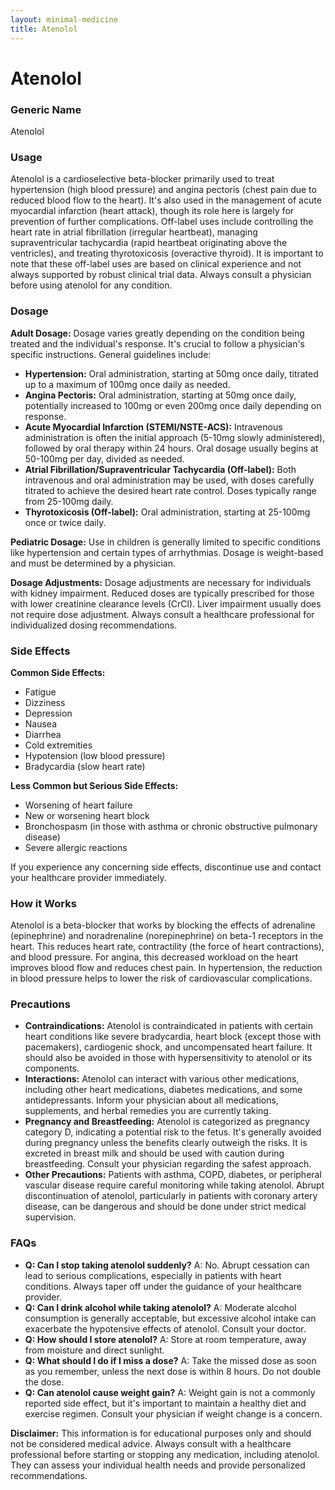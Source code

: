 ```yaml
---
layout: minimal-medicine
title: Atenolol
---
```


# Atenolol
### Generic Name
Atenolol

### Usage
Atenolol is a cardioselective beta-blocker primarily used to treat hypertension (high blood pressure) and angina pectoris (chest pain due to reduced blood flow to the heart).  It's also used in the management of acute myocardial infarction (heart attack), though its role here is largely for prevention of further complications.  Off-label uses include controlling the heart rate in atrial fibrillation (irregular heartbeat), managing supraventricular tachycardia (rapid heartbeat originating above the ventricles), and treating thyrotoxicosis (overactive thyroid).  It is important to note that these off-label uses are based on clinical experience and not always supported by robust clinical trial data.  Always consult a physician before using atenolol for any condition.

### Dosage

**Adult Dosage:** Dosage varies greatly depending on the condition being treated and the individual's response.  It's crucial to follow a physician's specific instructions.  General guidelines include:

* **Hypertension:** Oral administration, starting at 50mg once daily, titrated up to a maximum of 100mg once daily as needed.
* **Angina Pectoris:** Oral administration, starting at 50mg once daily, potentially increased to 100mg or even 200mg once daily depending on response.
* **Acute Myocardial Infarction (STEMI/NSTE-ACS):**  Intravenous administration is often the initial approach (5-10mg slowly administered), followed by oral therapy within 24 hours.  Oral dosage usually begins at 50-100mg per day, divided as needed.
* **Atrial Fibrillation/Supraventricular Tachycardia (Off-label):**  Both intravenous and oral administration may be used, with doses carefully titrated to achieve the desired heart rate control.  Doses typically range from 25-100mg daily.
* **Thyrotoxicosis (Off-label):** Oral administration, starting at 25-100mg once or twice daily.

**Pediatric Dosage:**  Use in children is generally limited to specific conditions like hypertension and certain types of arrhythmias.  Dosage is weight-based and must be determined by a physician.

**Dosage Adjustments:**  Dosage adjustments are necessary for individuals with kidney impairment.  Reduced doses are typically prescribed for those with lower creatinine clearance levels (CrCl).  Liver impairment usually does not require dose adjustment.  Always consult a healthcare professional for individualized dosing recommendations.

### Side Effects

**Common Side Effects:**

* Fatigue
* Dizziness
* Depression
* Nausea
* Diarrhea
* Cold extremities
* Hypotension (low blood pressure)
* Bradycardia (slow heart rate)


**Less Common but Serious Side Effects:**

* Worsening of heart failure
* New or worsening heart block
* Bronchospasm (in those with asthma or chronic obstructive pulmonary disease)
* Severe allergic reactions

If you experience any concerning side effects, discontinue use and contact your healthcare provider immediately.

### How it Works

Atenolol is a beta-blocker that works by blocking the effects of adrenaline (epinephrine) and noradrenaline (norepinephrine) on beta-1 receptors in the heart. This reduces heart rate, contractility (the force of heart contractions), and blood pressure.  For angina, this decreased workload on the heart improves blood flow and reduces chest pain.  In hypertension, the reduction in blood pressure helps to lower the risk of cardiovascular complications.

### Precautions

* **Contraindications:** Atenolol is contraindicated in patients with certain heart conditions like severe bradycardia, heart block (except those with pacemakers), cardiogenic shock, and uncompensated heart failure.  It should also be avoided in those with hypersensitivity to atenolol or its components.
* **Interactions:** Atenolol can interact with various other medications, including other heart medications, diabetes medications, and some antidepressants.  Inform your physician about all medications, supplements, and herbal remedies you are currently taking.
* **Pregnancy and Breastfeeding:** Atenolol is categorized as pregnancy category D, indicating a potential risk to the fetus.  It's generally avoided during pregnancy unless the benefits clearly outweigh the risks. It is excreted in breast milk and should be used with caution during breastfeeding.  Consult your physician regarding the safest approach.
* **Other Precautions:**  Patients with asthma, COPD, diabetes, or peripheral vascular disease require careful monitoring while taking atenolol.  Abrupt discontinuation of atenolol, particularly in patients with coronary artery disease, can be dangerous and should be done under strict medical supervision.

### FAQs

* **Q: Can I stop taking atenolol suddenly?**  A: No. Abrupt cessation can lead to serious complications, especially in patients with heart conditions.  Always taper off under the guidance of your healthcare provider.
* **Q: Can I drink alcohol while taking atenolol?** A:  Moderate alcohol consumption is generally acceptable, but excessive alcohol intake can exacerbate the hypotensive effects of atenolol.  Consult your doctor.
* **Q: How should I store atenolol?** A: Store at room temperature, away from moisture and direct sunlight.
* **Q: What should I do if I miss a dose?** A: Take the missed dose as soon as you remember, unless the next dose is within 8 hours.  Do not double the dose.
* **Q: Can atenolol cause weight gain?** A: Weight gain is not a commonly reported side effect, but it's important to maintain a healthy diet and exercise regimen.  Consult your physician if weight change is a concern.


**Disclaimer:** This information is for educational purposes only and should not be considered medical advice.  Always consult with a healthcare professional before starting or stopping any medication, including atenolol.  They can assess your individual health needs and provide personalized recommendations.
